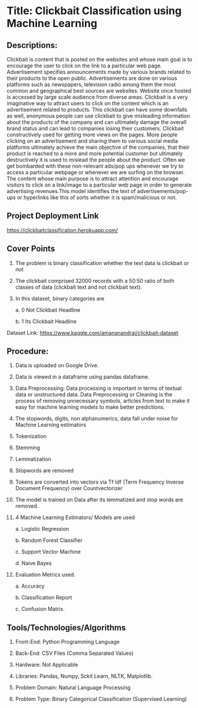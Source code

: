 # Title: Clickbait Classification using Machine Learning

## Descriptions:

Clickbait is content that is posted on the websites and whose main goal is to encourage the user to click on the link to a particular web page. Advertisement specifies announcements made by various brands related to their products to the open public. Advertisements are done on various platforms such as newspapers, television radio among them the most common and geographical best sources are websites. Website once hosted is accessed by large scale audience from diverse areas. Clickbait is a very imaginative way to attract users to click on the content which is an advertisement related to products.
This clickbait can have some downfalls as well, anonymous people can use clickbait to give misleading information about the products of the company and can ultimately damage the overall brand status and can lead to companies losing their customers. Clickbait constructively used for getting more views on the pages. More people clicking on an advertisement and sharing them to various social media platforms ultimately achieve the main objective of the companies, that their product is reached to a more and more potential customer but ultimately destructively it is used to mislead the people about the product.
Often we get bombarded with these non-relevant ads/pop ups whenever we try to access a particular webpage or whenever we are surfing on the browser. The content whose main purpose is to attract attention and encourage visitors to click on a link/image to a particular web page in order to generate advertising revenues.This model identifies the text of advertisements/pop-ups or hyperlinks like this of sorts whether it is spam/malicious or not.

## Project Deployment Link
https://clickbaitclassification.herokuapp.com/


## Cover Points

1.	The problem is binary classification whether the text data is clickbait or not

2.	The clickbait comprised 32000 records with a 50:50 ratio of both classes of data (clickbait text and not clickbait text).

3.	In this dataset, binary categories are

    a.	0  Not Clickbait Headline

    b.	1  Its Clickbait Headline

Dataset Link: https://www.kaggle.com/amananandrai/clickbait-dataset

## Procedure:

1.	Data is uploaded on Google Drive.

2.	Data is viewed in a dataframe using pandas dataframe.

3.	Data Preprocessing: Data processing is important in terms of textual data or unstructured data. Data Preprocessing or Cleaning is the process of removing unnecessary symbols, articles from text to make it easy for machine learning models to make better predictions.

4.	The stopwords, digits, non alphanumerics, data fall under noise for Machine Learning estimators

5.	Tokenization

6.	Stemming

7.	Lemmatization

8.	Stopwords are removed

9.	Tokens are converted into vectors via Tf Idf (Term Frequency Inverse Document Frequency) over Countvectorizer

10.	The model is trained on Data after its lemmatized and stop words are removed.

11.	4 Machine Learning Estimators/ Models are used
    
    a. Logistic Regression
    
    b. Random Forest Classifier 
    
    c. Support Vector Machine 
    
    d. Naive Bayes
    
12.	Evaluation Metrics used.
    
    a. Accuracy
    
    b. Classification Report
    
    c. Confusion Matrix.

## Tools/Technologies/Algorithms

1. Front-End: Python Programming Language

2. Back-End: CSV Files (Comma Separated Values)

3. Hardware: Not Applicable

4. Libraries: Pandas, Numpy, Sckit Learn, NLTK, Matplotlib.

5. Problem Domain: Natural Language Processing

6. Problem Type: Binary Categorical Classification (Supervised Learning) 
